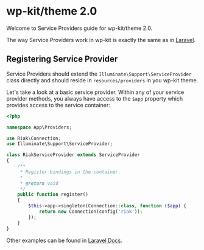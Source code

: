 # wp-kit/theme 2.0

Welcome to Service Providers guide for wp-kit/theme 2.0.

The way Service Providers work in wp-kit is exactly the same as in [Laravel](https://laravel.com/docs/5.5/providers).

## Registering Service Provider

Service Providers should extend the `Illuminate\Support\ServiceProvider` class directly and should reside in `resources/providers` in you wp-kit theme.

Let's take a look at a basic service provider. Within any of your service provider methods, you always have access to the `$app` property which provides access to the service container:

```php
<?php

namespace App\Providers;

use Riak\Connection;
use Illuminate\Support\ServiceProvider;

class RiakServiceProvider extends ServiceProvider
{
    /**
     * Register bindings in the container.
     *
     * @return void
     */
    public function register()
    {
        $this->app->singleton(Connection::class, function ($app) {
            return new Connection(config('riak'));
        });
    }
}
```

Other examples can be found in [Laravel Docs](https://laravel.com/docs/5.5/container).

